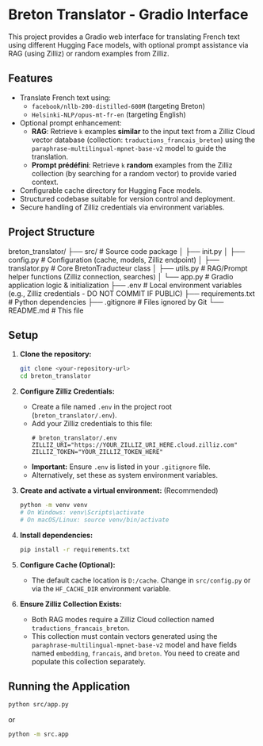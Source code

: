 # Breton Translator - Gradio Interface

This project provides a Gradio web interface for translating French text using different Hugging Face models, with optional prompt assistance via RAG (using Zilliz) or random examples from Zilliz.

## Features

-   Translate French text using:
    -   `facebook/nllb-200-distilled-600M` (targeting Breton)
    -   `Helsinki-NLP/opus-mt-fr-en` (targeting English)
-   Optional prompt enhancement:
    -   **RAG**: Retrieve `k` examples **similar** to the input text from a Zilliz Cloud vector database (collection: `traductions_francais_breton`) using the `paraphrase-multilingual-mpnet-base-v2` model to guide the translation.
    -   **Prompt prédéfini**: Retrieve `k` **random** examples from the Zilliz collection (by searching for a random vector) to provide varied context.
-   Configurable cache directory for Hugging Face models.
-   Structured codebase suitable for version control and deployment.
-   Secure handling of Zilliz credentials via environment variables.

## Project Structure

breton_translator/
├── src/                     # Source code package
│   ├── init.py
│   ├── config.py            # Configuration (cache, models, Zilliz endpoint)
│   ├── translator.py        # Core BretonTraducteur class
│   ├── utils.py             # RAG/Prompt helper functions (Zilliz connection, searches)
│   └── app.py               # Gradio application logic & initialization
├── .env                     # Local environment variables (e.g., Zilliz credentials - DO NOT COMMIT IF PUBLIC)
├── requirements.txt         # Python dependencies
├── .gitignore               # Files ignored by Git
└── README.md                # This file


## Setup

1.  **Clone the repository:**
    ```bash
    git clone <your-repository-url>
    cd breton_translator
    ```

2.  **Configure Zilliz Credentials:**
    -   Create a file named `.env` in the project root (`breton_translator/.env`).
    -   Add your Zilliz credentials to this file:
        ```dotenv
        # breton_translator/.env
        ZILLIZ_URI="https://YOUR_ZILLIZ_URI_HERE.cloud.zilliz.com"
        ZILLIZ_TOKEN="YOUR_ZILLIZ_TOKEN_HERE"
        ```
    -   **Important:** Ensure `.env` is listed in your `.gitignore` file.
    -   Alternatively, set these as system environment variables.

3.  **Create and activate a virtual environment:** (Recommended)
    ```bash
    python -m venv venv
    # On Windows: venv\Scripts\activate
    # On macOS/Linux: source venv/bin/activate
    ```

4.  **Install dependencies:**
    ```bash
    pip install -r requirements.txt
    ```

5.  **Configure Cache (Optional):**
    -   The default cache location is `D:/cache`. Change in `src/config.py` or via the `HF_CACHE_DIR` environment variable.

6.  **Ensure Zilliz Collection Exists:**
    -   Both RAG modes require a Zilliz Cloud collection named `traductions_francais_breton`.
    -   This collection must contain vectors generated using the `paraphrase-multilingual-mpnet-base-v2` model and have fields named `embedding`, `francais`, and `breton`. You need to create and populate this collection separately.


## Running the Application

```bash
python src/app.py 
```
or
```bash
python -m src.app
```